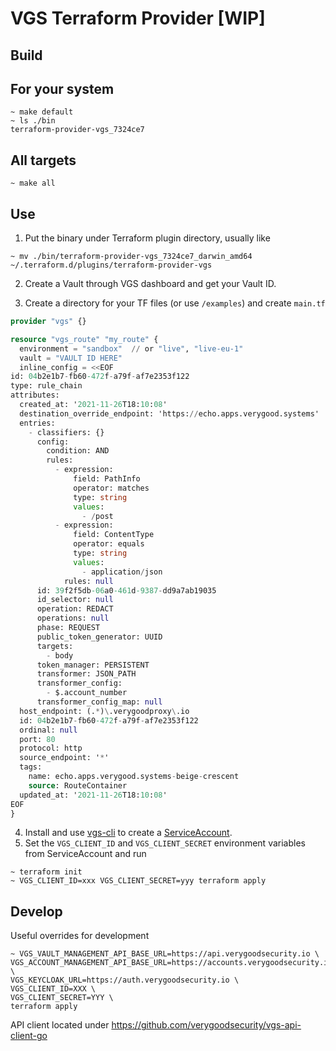 # VGS Terraform Provider [WIP]

## Build
## For your system
```shell
~ make default
~ ls ./bin
terraform-provider-vgs_7324ce7
```

## All targets
```shell
~ make all
```

## Use
1. Put the binary under Terraform plugin directory, usually like
```shell
~ mv ./bin/terraform-provider-vgs_7324ce7_darwin_amd64 ~/.terraform.d/plugins/terraform-provider-vgs
```

2. Create a Vault through VGS dashboard and get your Vault ID.

3. Create a directory for your TF files (or use `/examples`) and create `main.tf`
```terraform
provider "vgs" {}

resource "vgs_route" "my_route" {
  environment = "sandbox"  // or "live", "live-eu-1"
  vault = "VAULT ID HERE"
  inline_config = <<EOF
id: 04b2e1b7-fb60-472f-a79f-af7e2353f122
type: rule_chain
attributes:
  created_at: '2021-11-26T18:10:08'
  destination_override_endpoint: 'https://echo.apps.verygood.systems'
  entries:
    - classifiers: {}
      config:
        condition: AND
        rules:
          - expression:
              field: PathInfo
              operator: matches
              type: string
              values:
                - /post
          - expression:
              field: ContentType
              operator: equals
              type: string
              values:
                - application/json
            rules: null
      id: 39f2f5db-06a0-461d-9387-dd9a7ab19035
      id_selector: null
      operation: REDACT
      operations: null
      phase: REQUEST
      public_token_generator: UUID
      targets:
        - body
      token_manager: PERSISTENT
      transformer: JSON_PATH
      transformer_config:
        - $.account_number
      transformer_config_map: null
  host_endpoint: (.*)\.verygoodproxy\.io
  id: 04b2e1b7-fb60-472f-a79f-af7e2353f122
  ordinal: null
  port: 80
  protocol: http
  source_endpoint: '*'
  tags:
    name: echo.apps.verygood.systems-beige-crescent
    source: RouteContainer
  updated_at: '2021-11-26T18:10:08'
EOF
}
```

4. Install and use [vgs-cli](https://github.com/verygoodsecurity/vgs-cli) to create a [ServiceAccount](https://www.verygoodsecurity.com/docs/vgs-cli/service-account#create).
5. Set the `VGS_CLIENT_ID` and `VGS_CLIENT_SECRET` environment variables from ServiceAccount and run
```shell
~ terraform init
~ VGS_CLIENT_ID=xxx VGS_CLIENT_SECRET=yyy terraform apply
```

## Develop

Useful overrides for development
```shell
~ VGS_VAULT_MANAGEMENT_API_BASE_URL=https://api.verygoodsecurity.io \
VGS_ACCOUNT_MANAGEMENT_API_BASE_URL=https://accounts.verygoodsecurity.io \
VGS_KEYCLOAK_URL=https://auth.verygoodsecurity.io \
VGS_CLIENT_ID=XXX \
VGS_CLIENT_SECRET=YYY \
terraform apply
```

API client located under https://github.com/verygoodsecurity/vgs-api-client-go
